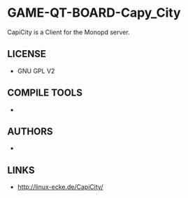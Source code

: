 # GAME-QT-BOARD-Capy_City
CapiCity is a Client for the Monopd server.

## LICENSE
* GNU GPL V2

## COMPILE TOOLS
* 
 
## AUTHORS
* 

## LINKS
* http://linux-ecke.de/CapiCity/
